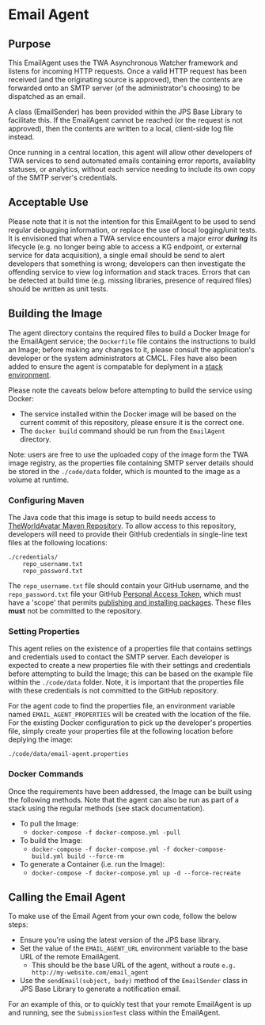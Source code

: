 # Email Agent

## Purpose
This EmailAgent uses the TWA Asynchronous Watcher framework and listens for incoming HTTP requests. Once a valid HTTP request has been received (and the originating source is approved), then the contents are forwarded onto an SMTP server (of the administrator's choosing) to be dispatched as an email.

A class (EmailSender) has been provided within the JPS Base Library to facilitate this. If the EmailAgent cannot be reached (or the request is not approved), then the contents are written to a local, client-side log file instead.
 
Once running in a central location, this agent will allow other developers of TWA services to send automated emails containing error reports, availablity statuses, or analytics, without each service needing to include its own copy of the SMTP server's credentials.


## Acceptable Use
Please note that it is not the intention for this EmailAgent to be used to send regular debugging information, or replace the use of local logging/unit tests. It is envisioned that when a TWA service encounters a major error **_during_** its lifecycle (e.g. no longer being able to access a KG endpoint, or external service for data acquisition), a single email should be send to alert developers that something is wrong; developers can then investigate the offending service to view log information and stack traces. Errors that can be detected at build time (e.g. missing libraries, presence of required files) should be written as unit tests.


## Building the Image
The agent directory contains the required files to build a Docker Image for the EmailAgent service; the `Dockerfile` file contains the instructions to build an Image; before making any changes to it, please consult the application's developer or the system administrators at CMCL. Files have also been added to ensure the agent is compatable for deplyment in a [stack environment](https://github.com/cambridge-cares/TheWorldAvatar/blob/main/Deploy/stacks/dynamic/stack-manager/README.md).

Please note the caveats below before attempting to build the service using Docker:

* The service installed within the Docker image will be based on the current commit of this repository, please ensure it is the correct one.
* The `docker build` command should be run from the `EmailAgent` directory.

Note: users are free to use the uploaded copy of the image form the TWA image registry, as the properties file containing SMTP server details should be stored in the `./code/data` folder, which is mounted to the image as a volume at runtime.

### Configuring Maven
The Java code that this image is setup to build needs access to [TheWorldAvatar Maven Repository](https://maven.pkg.github.com/cambridge-cares/TheWorldAvatar/). To allow access to this repository, developers will need to provide their GitHub credentials in single-line text files at the following locations:
```
./credentials/
    repo_username.txt
    repo_password.txt
```

The `repo_username.txt` file should contain your GitHub username, and the `repo_password.txt` file your GitHub [Personal Access Token](https://docs.github.com/en/github/authenticating-to-github/creating-a-personal-access-token), which must have a 'scope' that permits [publishing and installing packages](https://docs.github.com/en/packages/working-with-a-github-packages-registry/working-with-the-apache-maven-registry#authenticating-to-github-packages). These files **__must__** not be committed to the repository.


### Setting Properties
This agent relies on the existence of a properties file that contains settings and credentials used to contact the SMTP server. Each developer is expected to create a new properties file with their settings and credentials before attempting to build the Image; this can be based on the example file within the `./code/data` folder. Note, it is important that the properties file with these credentials is not committed to the GitHub repository.

For the agent code to find the properties file, an environment variable named `EMAIL_AGENT_PROPERTIES` will be created with the location of the file. For the existing Docker configuration to pick up the developer's properties file, simply create your properties file at the following location before deplying the image:

```
./code/data/email-agent.properties
```

### Docker Commands
Once the requirements have been addressed, the Image can be built using the following methods. Note that the agent can also be run as part of a stack using the regular methods (see stack documentation).

+ To pull the Image:
  + `docker-compose -f docker-compose.yml -pull`
+ To build the Image:
  + `docker-compose -f docker-compose.yml -f docker-compose-build.yml build --force-rm`
+ To generate a Container (i.e. run the Image):
  + `docker-compose -f docker-compose.yml up -d --force-recreate`


## Calling the Email Agent
To make use of the Email Agent from your own code, follow the below steps:

- Ensure you're using the latest version of the JPS base library.
- Set the value of the `EMAIL_AGENT_URL` environment variable to the base URL of the remote EmailAgent.
  - This should be the base URL of the agent, without a route `e.g. http://my-website.com/email_agent`
- Use the `sendEmail(subject, body)` method of the `EmailSender` class in JPS Base Library to generate a notification email.

For an example of this, or to quickly test that your remote EmailAgent is up and running, see the `SubmissionTest` class within the EmailAgent.